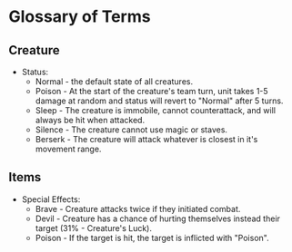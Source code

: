 # Glossary of Terms
## Creature
* Status:
    * Normal - the default state of all creatures.
    * Poison - At the start of the creature's team turn, unit takes 1-5 damage at random and status will revert to "Normal" after 5 turns.
    * Sleep - The creature is immobile, cannot counterattack, and will always be hit when attacked.
    * Silence - The creature cannot use magic or staves.
    * Berserk - The creature will attack whatever is closest in it's movement range. 
## Items
* Special Effects:
    * Brave - Creature attacks twice if they initiated combat.
    * Devil - Creature has a chance of hurting themselves instead their target (31% - Creature's Luck).
    * Poison - If the target is hit, the target is inflicted with "Poison".  
